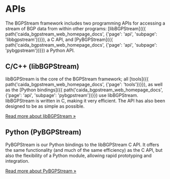 APIs
====

The BGPStream framework includes two programming APIs for accessing a stream of
BGP data from within other programs:
[libBGPStream]({{ path('caida_bgpstream_web_homepage_docs', {'page': 'api', 'subpage': 'libbgpstream'})}}),
a C API, and
[PyBGPStream]({{ path('caida_bgpstream_web_homepage_docs', {'page': 'api', 'subpage': 'pybgpstream'})}})
 a Python API.

C/C++ (libBGPStream)
------------

libBGPStream is the core of the BGPStream framework; all [tools]({{
path('caida_bgpstream_web_homepage_docs', {'page': 'tools'})}}), as well as the
[Python bindings]({{ path('caida_bgpstream_web_homepage_docs', {'page': 'api',
'subpage': 'pybgpstream'})}}) use libBGPStream. libBGPStream is written in C,
making it very efficient. The API has also been designed to be as simple as
possible.

<a href="{{ path('caida_bgpstream_web_homepage_docs', {'page': 'api', 'subpage': 'libbgpstream'})}}"
    class="btn btn-primary btn-md">
    Read more about libBGPStream &raquo;
</a>

Python (PyBGPStream)
-----------

PyBGPStream is our Python bindings to the libBGPStream C API. It offers the same
functionality (and much of the same efficiency) as the C API, but also the
flexibility of a Python module, allowing rapid prototyping and integration.

<a href="{{ path('caida_bgpstream_web_homepage_docs', {'page': 'api', 'subpage': 'pybgpstream'})}}"
    class="btn btn-primary btn-md">
    Read more about PyBGPStream &raquo;
</a>
